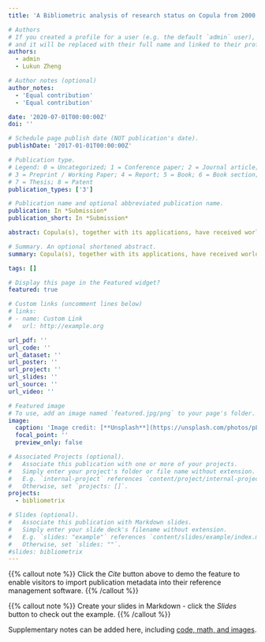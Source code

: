 ```yaml
---
title: 'A Bibliometric analysis of research status on Copula from 2000 to 2019'

# Authors
# If you created a profile for a user (e.g. the default `admin` user), write the username (folder name) here
# and it will be replaced with their full name and linked to their profile.
authors:
  - admin
  - Lukun Zheng

# Author notes (optional)
author_notes:
  - 'Equal contribution'
  - 'Equal contribution'

date: '2020-07-01T00:00:00Z'
doi: ''

# Schedule page publish date (NOT publication's date).
publishDate: '2017-01-01T00:00:00Z'

# Publication type.
# Legend: 0 = Uncategorized; 1 = Conference paper; 2 = Journal article;
# 3 = Preprint / Working Paper; 4 = Report; 5 = Book; 6 = Book section;
# 7 = Thesis; 8 = Patent
publication_types: ['3']

# Publication name and optional abbreviated publication name.
publication: In *Submission*
publication_short: In *Submission*

abstract: Copula(s), together with its applications, have received world wide attention. Research about copulas have flourished in recent years. This paper aims to present a detailed bibliometric analysis of the research status in the domain of copula, using all copula-related publications obtained from the Web of Science database from the years 2000 to 2019 as the research sample. General characteristics about document type, language, year of publication,  country/territory of publication, keywords, institution and authors are presented. Collaboration and dominance situations among authors, institutes, and countries are also studied. Citation analysis are conducted to help researchers quickly understand the copula research area and its development trajectory. In addition, we proposed and concluded the most concerned topics using visualization networks and clustering analysis based on high-frequency keywords. The results of this paper will help researchers grasp the current research status in copula studies and provide a supporting role for its future development.

# Summary. An optional shortened abstract.
summary: Copula(s), together with its applications, have received world wide attention. Research about copulas have flourished in recent years. This paper aims to present a detailed bibliometric analysis of the research status in the domain of copulas.

tags: []

# Display this page in the Featured widget?
featured: true

# Custom links (uncomment lines below)
# links:
# - name: Custom Link
#   url: http://example.org

url_pdf: ''
url_code: ''
url_dataset: ''
url_poster: ''
url_project: ''
url_slides: ''
url_source: ''
url_video: ''

# Featured image
# To use, add an image named `featured.jpg/png` to your page's folder.
image:
  caption: 'Image credit: [**Unsplash**](https://unsplash.com/photos/pLCdAaMFLTE)'
  focal_point: ''
  preview_only: false

# Associated Projects (optional).
#   Associate this publication with one or more of your projects.
#   Simply enter your project's folder or file name without extension.
#   E.g. `internal-project` references `content/project/internal-project/index.md`.
#   Otherwise, set `projects: []`.
projects:
  - bibliometrix

# Slides (optional).
#   Associate this publication with Markdown slides.
#   Simply enter your slide deck's filename without extension.
#   E.g. `slides: "example"` references `content/slides/example/index.md`.
#   Otherwise, set `slides: ""`.
#slides: bibliometrix
---
```


{{% callout note %}}
Click the _Cite_ button above to demo the feature to enable visitors to import publication metadata into their reference management software.
{{% /callout %}}

{{% callout note %}}
Create your slides in Markdown - click the _Slides_ button to check out the example.
{{% /callout %}}

Supplementary notes can be added here, including [code, math, and images](https://wowchemy.com/docs/writing-markdown-latex/).
